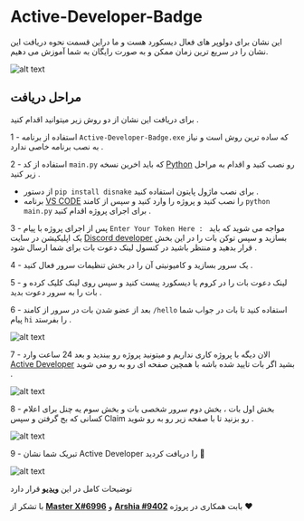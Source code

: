 # Active-Developer-Badge

این نشان برای دولوپر های فعال دیسکورد هست و ما دراین قسمت نحوه دریافت این نشان را در سریع ترین زمان ممکن و به صورت رایگان به شما آموزش می دهیم.


![alt text](https://support.discord.com/hc/article_attachments/10144955779351)

**مراحل دریافت**
-
برای دریافت این نشان از دو روش زیر میتوانید اقدام کنید .

1 - استفاده از برنامه `Active-Developer-Badge.exe` که ساده ترین روش است و نیاز به نصب برنامه خاصی ندارد .

2 - استفاده از کد `main.py` که باید اخرین نسخه [Python](https://www.python.org/) رو نصب کنید و اقدام به مراحل زیر کنید .
* از دستور `pip install disnake` برای نصب ماژول پایتون استفاده کنید .
* برنامه [VS CODE](https://code.visualstudio.com/) را نصب کنید و پروژه را وارد کنید و سپس از کامند `python main.py` برای اجرای پروژه اقدام کنید .

3 - پس از اجرای پروژه با پیام `Enter Your Token Here : ` مواجه می شوید که باید یک اپلیکیشن در سایت [Discord developer](https://discord.com/developers/applications) بسازید و سپس توکن بات را در این بخش قرار بدهید و منتظر باشید در کنسول لینک دعوت بات برای شما ارسال شود .

4 - یک سرور بسازید و کامیونیتی آن را در بخش تنظیمات سرور فعال کنید .

5 - لینک دعوت بات را در کروم یا دیسکورد پیست کنید و سپس روی لینک کلیک کرده و بات را به سرور دعوت بدید .

6 - بعد از عضو شدن بات در سرور از کامند `/hello` استفاده کنید تا بات در جواب شما پیام `hi` را بفرستد .

![alt text](https://cdn.discordapp.com/attachments/983399863913971763/1041064320383070329/11.PNG)

7 - الان دیگه با پروژه کاری نداریم و میتونید پروژه رو ببندید و بعد 24 ساعت وارد [Active Developer](https://discord.com/developers/active-developer) بشید اگر بات تایید شده باشه با همچین صفحه ای رو به رو می شوید .

![alt text](https://cdn.discordapp.com/attachments/983399863913971763/1041066726156148806/image.png)

8 - بخش اول بات ، بخش دوم سرور شخصی بات و بخش سوم یه چنل برای اعلام کسانی که بج گرفتن و سپس Claim رو بزنید تا با صفحه زیر رو به رو شوید .

![alt text](https://support-dev.discord.com/hc/article_attachments/10113142990487)

9 - تبریک شما نشان Active Developer را دریافت کردید 🥰

![alt text](https://cdn.discordapp.com/attachments/983399863913971763/1041068515987312712/image.png)

توضیحات کامل در این **[ویدیو](https://youtu.be/gzQfagoSqgE)** قرار دارد 

با تشکر از **[Master X#6996](https://github.com/MasterX526)** و **[Arshia
#9402](https://github.com/arshixam)** بابت همکاری در پروژه ❤
